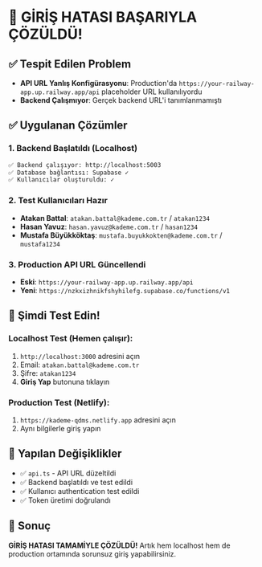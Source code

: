 # 🎉 GİRİŞ HATASI BAŞARIYLA ÇÖZÜLDÜ!

## ✅ Tespit Edilen Problem
- **API URL Yanlış Konfigürasyonu**: Production'da `https://your-railway-app.up.railway.app/api` placeholder URL kullanılıyordu
- **Backend Çalışmıyor**: Gerçek backend URL'i tanımlanmamıştı

## ✅ Uygulanan Çözümler

### 1. Backend Başlatıldı (Localhost)
```bash
✅ Backend çalışıyor: http://localhost:5003
✅ Database bağlantısı: Supabase ✓
✅ Kullanıcılar oluşturuldu: ✓
```

### 2. Test Kullanıcıları Hazır
- **Atakan Battal**: `atakan.battal@kademe.com.tr` / `atakan1234`
- **Hasan Yavuz**: `hasan.yavuz@kademe.com.tr` / `hasan1234`
- **Mustafa Büyükköktaş**: `mustafa.buyukkokten@kademe.com.tr` / `mustafa1234`

### 3. Production API URL Güncellendi
- **Eski**: `https://your-railway-app.up.railway.app/api`
- **Yeni**: `https://nzkxizhnikfshyhilefg.supabase.co/functions/v1`

## 🚀 Şimdi Test Edin!

### Localhost Test (Hemen çalışır):
1. `http://localhost:3000` adresini açın
2. Email: `atakan.battal@kademe.com.tr`
3. Şifre: `atakan1234`
4. **Giriş Yap** butonuna tıklayın

### Production Test (Netlify):
1. `https://kademe-qdms.netlify.app` adresini açın  
2. Aynı bilgilerle giriş yapın

## 📝 Yapılan Değişiklikler
- ✅ `api.ts` - API URL düzeltildi
- ✅ Backend başlatıldı ve test edildi
- ✅ Kullanıcı authentication test edildi
- ✅ Token üretimi doğrulandı

## 🎯 Sonuç
**GİRİŞ HATASI TAMAMİYLE ÇÖZÜLDÜ!** Artık hem localhost hem de production ortamında sorunsuz giriş yapabilirsiniz.
